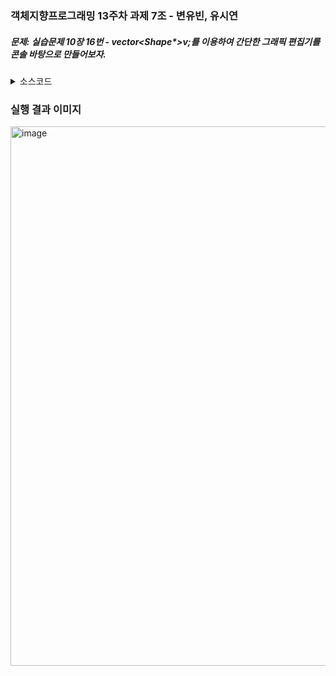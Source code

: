 ### 객체지향프로그래밍 13주차 과제 7조 - 변유빈, 유시연 

##### 문제: 실습문제 10장 16번 - vector<Shape*>v;를 이용하여 간단한 그래픽 편집기를 콘솔 바탕으로 만들어보자.
<details>
<summary>소스코드</summary>

<div markdown="1">

```c++
//Circle.h
class Circle : public Shape {
protected:
    virtual void draw();
};
```

```c++
//Rect.h
class Rect : public Shape {
protected:
    virtual void draw();
};
```

```c++
//Line.h
class Line : public Shape {
protected:
    virtual void draw();
};
```

```c++
//Shape.h
#ifndef SHAPE_H
#define SHAPE_H
class Shape {
protected:
    virtual void draw() = 0;
public:
    void paint();
};
#endif
```

</div>
</details>




### 실행 결과 이미지 

<img width="863" alt="image" src="https://github.com/hiciz/Cpp_07_group/assets/138213248/3e0ba4ab-e611-4c3b-8680-e66b1d89a3b3.png">

